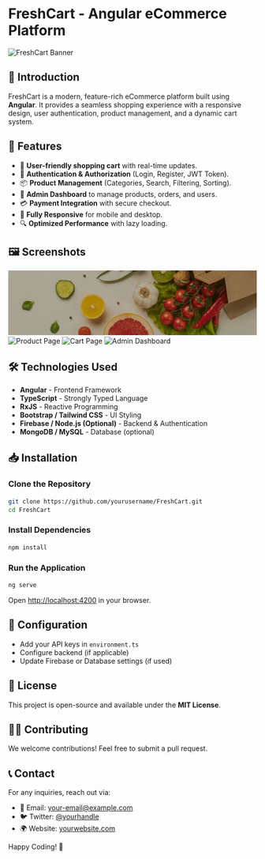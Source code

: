 # FreshCart - Angular eCommerce Platform

![FreshCart Banner](path-to-your-image)

## 📌 Introduction
FreshCart is a modern, feature-rich eCommerce platform built using **Angular**. It provides a seamless shopping experience with a responsive design, user authentication, product management, and a dynamic cart system.

## 🚀 Features
- 🛒 **User-friendly shopping cart** with real-time updates.
- 🔐 **Authentication & Authorization** (Login, Register, JWT Token).
- 📦 **Product Management** (Categories, Search, Filtering, Sorting).
- 🏪 **Admin Dashboard** to manage products, orders, and users.
- 💳 **Payment Integration** with secure checkout.
- 📱 **Fully Responsive** for mobile and desktop.
- 🔍 **Optimized Performance** with lazy loading.

## 🖼️ Screenshots
![Home Page](./public/Imges/banner-4.jpeg)
![Product Page](path-to-your-image)
![Cart Page](path-to-your-image)
![Admin Dashboard](path-to-your-image)

## 🛠️ Technologies Used
- **Angular** - Frontend Framework
- **TypeScript** - Strongly Typed Language
- **RxJS** - Reactive Programming
- **Bootstrap / Tailwind CSS** - UI Styling
- **Firebase / Node.js (Optional)** - Backend & Authentication
- **MongoDB / MySQL** - Database (optional)

## 📥 Installation
### Clone the Repository
```bash
git clone https://github.com/yourusername/FreshCart.git
cd FreshCart
```
### Install Dependencies
```bash
npm install
```
### Run the Application
```bash
ng serve
```
Open [http://localhost:4200](http://localhost:4200) in your browser.

## 🔧 Configuration
- Add your API keys in `environment.ts`
- Configure backend (if applicable)
- Update Firebase or Database settings (if used)

## 📜 License
This project is open-source and available under the **MIT License**.

## 👨‍💻 Contributing
We welcome contributions! Feel free to submit a pull request.

## 📞 Contact
For any inquiries, reach out via:
- 📧 Email: your-email@example.com
- 🐦 Twitter: [@yourhandle](https://twitter.com/yourhandle)
- 🌍 Website: [yourwebsite.com](https://yourwebsite.com)

Happy Coding! 🚀

